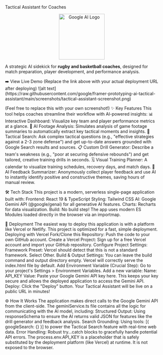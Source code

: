 Tactical Assistant for Coaches
<p align="center">
<img src="https://storage.googleapis.com/maker-suite-gallery/images/brand-guidelines/google-ai-logo.svg" alt="Google AI Logo" width="150" />
</p>
<p align="center">

A strategic AI sidekick for <strong>rugby and basketball coaches</strong>, designed for match preparation, player development, and performance analysis.

</p>
➡️ View Live Demo
(Replace the link above with your actual deployment URL after deploying)
![alt text](https://raw.githubusercontent.com/google/framer-prototyping-ai-tactical-assistant/main/screenshots/tactical-assistant-screenshot.png)


(Feel free to replace this with your own screenshot!)
✨ Key Features
This tool helps coaches streamline their workflow with AI-powered insights:
📊 Interactive Dashboard: Visualize key team and player performance metrics at a glance.
🎥 AI Footage Analysis: Simulates analysis of game footage summaries to automatically extract key tactical moments and insights.
🧠 Tactical Search: Ask complex tactical questions (e.g., "effective strategies against a 2-3 zone defense") and get up-to-date answers grounded with Google Search results and sources.
📋 Custom Drill Generator: Describe a team's weakness (e.g., "poor at securing defensive rebounds") and get tailored, creative training drills in seconds.
🗓️ Visual Training Planner: A calendar to visualize training schedules, recovery days, and match days.
💬 AI Feedback Summarizer: Anonymously collect player feedback and use AI to instantly identify positive and constructive themes, saving hours of manual review.


🛠️ Tech Stack
This project is a modern, serverless single-page application built with:
Frontend: React 19 & TypeScript
Styling: Tailwind CSS
AI: Google Gemini API (@google/genai) for all generative AI features.
Charts: Recharts for data visualization.
Build: No build step! The app uses modern ES Modules loaded directly in the browser via an importmap.


🚀 Deployment
The easiest way to deploy this application is with a platform like Vercel or Netlify. This project is optimized for a fast, simple deployment.
Deploying with Vercel
Fork/Clone this Repository: Push the code to your own GitHub account.
Create a Vercel Project: Sign up for a free Vercel account and import your GitHub repository.
Configure Project Settings:
Framework Preset: Vercel should detect that this is not a standard framework. Select Other.
Build & Output Settings: You can leave the build command and output directory empty. Vercel will correctly serve the index.html file by default.
Add Environment Variable (Crucial Step):
Go to your project's Settings > Environment Variables.
Add a new variable:
Name: API_KEY
Value: Paste your Google Gemini API key here.
This keeps your key secure and allows the deployed application to access the Gemini API.
Deploy: Click the "Deploy" button. Your Tactical Assistant will be live on a public URL in minutes!


⚙️ How It Works
The application makes direct calls to the Google Gemini API from the client-side. The geminiService.ts file contains all the logic for communicating with the AI model, including:
Structured Output: Using responseSchema to ensure the AI returns valid JSON for features like the drill generator and feedback analysis.
Search Grounding: Using tools: [{ googleSearch: {} }] to power the Tactical Search feature with real-time web data.
Error Handling: Robust try...catch blocks to gracefully handle potential API errors.
The process.env.API_KEY is a placeholder that is safely substituted by the deployment platform (like Vercel) at runtime. It is not exposed to the browser.